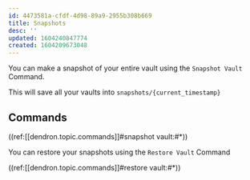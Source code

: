 ```yaml
---
id: 4473581a-cfdf-4d98-89a9-2955b308b669
title: Snapshots
desc: ''
updated: 1604240847774
created: 1604209673048
---
```

You can make a snapshot of your entire vault using the `Snapshot Vault` Command. 

This will save all your vaults into `snapshots/{current_timestamp}`

## Commands

((ref:[[dendron.topic.commands]]#snapshot vault:#*))

You can restore your snapshots using the `Restore Vault` Command

((ref:[[dendron.topic.commands]]#restore vault:#*))

